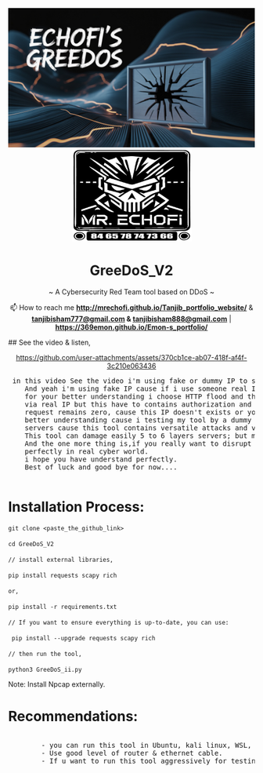 <img src="https://github.com/MrEchoFi/GreeDoS_V2/blob/master/thumbnail-b9f492e1-4655-4c87-8035-e8d9a0efea7a.jpeg?raw=true"  alt="logo" width="801" height="auto" />
<div align="center">


  <img src="https://github.com/MrEchoFi/MrEchoFi/raw/4274f537dec313ac7dde4403fe0fae24259beade/Mr.EchoFi-New-Logo-with-ASCII.jpg" alt="logo" width="245" height="auto" />
  <h1>GreeDoS_V2</h1>
   
  <p>
   ~ A Cybersecurity Red Team tool based on DDoS ~
  </p>


  📫 How to reach me **http://mrechofi.github.io/Tanjib_portfolio_website/** & **tanjibisham777@gmail.com & tanjibisham888@gmail.com** | **https://369emon.github.io/Emon-s_portfolio/**
  </div>
## See the video & listen,
  <div align="center">

  https://github.com/user-attachments/assets/370cb1ce-ab07-418f-af4f-3c210e063436

</div>
   
   <pre> in this video See the video i'm using fake or dummy IP to show you that my tool is working perfectly!
    And yeah i'm using fake IP cause if i use someone real IP then it will be very harmful & unauthorized activity.
    for your better understanding i choose HTTP flood and then multi-vector attack to show you that how my tool is working and you can try other attacks or full attacks 
    via real IP but this have to contains authorization and proper lab environment for test my tool. By the way, by using fake IP my HTTP flood & multi-vector attack 
    request remains zero, cause this IP doesn't exists or you can say this is not active. i know you are all know about this IP concept but i have just told you that for 
    better understanding cause i testing my tool by a dummy IP in this video. And when you will use real origin IP then this tool can be a great nightmare for targeted 
    servers cause this tool contains versatile attacks and vectors!
    This tool can damage easily 5 to 6 layers servers; but make sure you are using real-origin IP.
    And the one more thing is,if you really want to disrupt the black hat hackers sites or data center then make sure that you will use bot net for running GreeDoS 
    perfectly in real cyber world.
    i hope you have understand perfectly.
    Best of luck and good bye for now.... 
   </pre>


# Installation Process:
    git clone <paste_the_github_link>

    cd GreeDoS_V2

    // install external libraries, 

    pip install requests scapy rich

    or,

    pip install -r requirements.txt

    // If you want to ensure everything is up-to-date, you can use:

     pip install --upgrade requests scapy rich

    // then run the tool,
   
    python3 GreeDoS_ii.py

Note: Install Npcap externally.

# Recommendations:
  <pre> 
        - you can run this tool in Ubuntu, kali linux, WSL, Debian & Arch, Parrot OS.
        - Use good level of router & ethernet cable.
        - If u want to run this tool aggressively for testing or lab based attacks with more time & thread then use high CPU, GPU and RAM based device.
  </pre>
